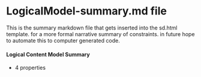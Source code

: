 # LogicalModel-summary.md  file

This is the summary markdown file that gets inserted into the sd.html template. for a more formal narrative summary of constraints.  in future hope to automate this to computer generated code.

#### Logical Content Model Summary

- 4 properties
